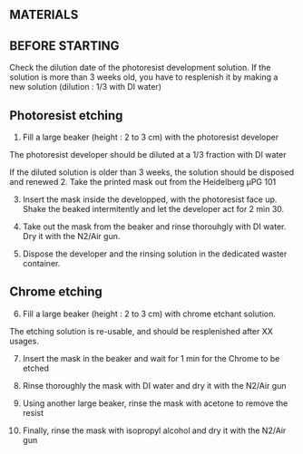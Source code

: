 ## MATERIALS

## BEFORE STARTING
Check the dilution date of the photoresist development solution. If the solution is more than 3 weeks old, you have to resplenish it by making a new solution (dilution : 1/3 with DI water)

## Photoresist etching

1. Fill a large beaker (height : 2 to 3 cm) with the photoresist developer

The photoresist developer should be diluted at a 1/3 fraction with DI water

If the diluted solution is older than 3 weeks, the solution should be disposed and renewed
2. Take the printed mask out from  the Heidelberg µPG 101

3. Insert the mask inside the developped, with the photoresist face up. Shake the beaked intermitently and let the developer act for 2 min 30.

4. Take out the mask from the beaker and rinse thorouhgly with DI water. Dry it with the N2/Air gun.

5. Dispose the developer and the rinsing solution in the dedicated waster container.

## Chrome etching

6. Fill a large beaker (height : 2 to 3 cm) with chrome etchant solution.

The etching solution is re-usable, and should be resplenished after XX usages.

7. Insert the mask in the beaker and wait for 1 min for the Chrome to be etched

8. Rinse thoroughly the mask with DI water and dry it with the N2/Air gun

9. Using another large beaker, rinse the mask with acetone to remove the resist

10. Finally, rinse the mask with isopropyl alcohol and dry it with the N2/Air gun

